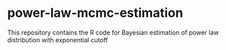 # power-law-mcmc-estimation
This repository contains the R code for Bayesian estimation of power law distribution with exponential cutoff
